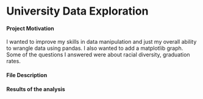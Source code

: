 # University Data Exploration

#### Project Motivation
I wanted to improve my skills in data manipulation and just my overall ability to wrangle data using pandas. I also wanted to add a matplotlib graph. Some of the questions I answered were about racial diversity, graduation rates.

#### File Description

#### Results of the analysis
